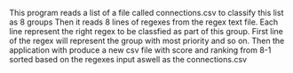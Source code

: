 This program reads a list of a file called connections.csv to classify this list as 8 groups
Then it reads 8 lines of regexes from the regex text file.
Each line represent the right regex to be classfied as part of this group.
First line of the regex will represent the group with most priority and so on.
Then the application with produce a new csv file with score and ranking from 8-1 sorted based on the regexes input aswell
as the connections.csv
